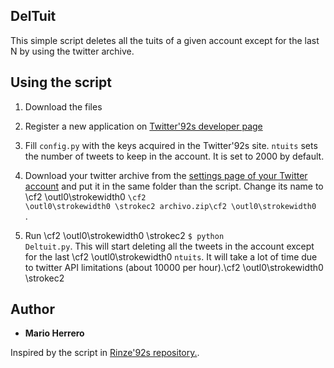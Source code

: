 ## DelTuit

This simple script deletes all the tuits of a given account except for the last N by using the twitter archive.

## Using the script

1. Download the files

2. Register a new application on [Twitter\'92s developer page](https://dev.twitter.com/)

3. Fill <code>config.py</code> with the keys acquired in the Twitter\'92s site. <code>ntuits</code> sets the number of tweets to keep in the account. It is set to 2000 by default.

4. Download your twitter archive from the [settings page of your Twitter account](https://twitter.com/settings/account) and put it in the same folder than the script. Change its name to \cf2 \outl0\strokewidth0 <code>\cf2 \outl0\strokewidth0 \strokec2 archivo.zip\cf2 \outl0\strokewidth0 </code>.

5. Run \cf2 \outl0\strokewidth0 \strokec2 <code>$ python Deltuit.py</code>. This will start deleting all the tweets in the account except for the last \cf2 \outl0\strokewidth0 <code>ntuits</code>. It will take a lot of time due to twitter API limitations (about 10000 per hour).\cf2 \outl0\strokewidth0 \strokec2 


## Author

* **Mario Herrero** 

Inspired by the script in [Rinze\'92s repository.](https://github.com/rinze/obliterate_tweets).
